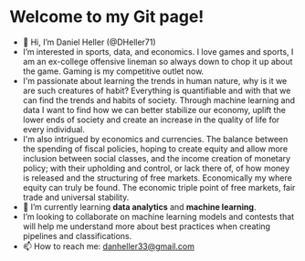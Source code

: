 # Welcome to my Git page!

- 👋 Hi, I’m Daniel Heller (@DHeller71)
- I’m interested in sports, data, and economics. I love games and sports, I am an ex-college offensive lineman so always down to chop it up about the game. Gaming is my competitive outlet now. 
- I'm passionate about learning the trends in human nature, why is it we are such creatures of habit? Everything is quantifiable and with that we can find the trends and habits of society. Through machine learning and data I want to find how we can better stabilize our economy, uplift the lower ends of society and create an increase in the quality of life for every individual.
- I'm also intrigued by economics and currencies. The balance between the spending of fiscal policies, hoping to create equity and allow more inclusion between social classes, and the income creation of monetary policy; with their upholding and control, or lack there of, of how money is released and the structuring of free markets. Economically my where equity can truly be found. The economic triple point of free markets, fair trade and universal stability.
- 🌱 I’m currently learning **data analytics** and **machine learning**. 
- I’m looking to collaborate on machine learning models and contests that will help me understand more about best practices when creating pipelines and classifications.
- 📫 How to reach me: danheller33@gmail.com


